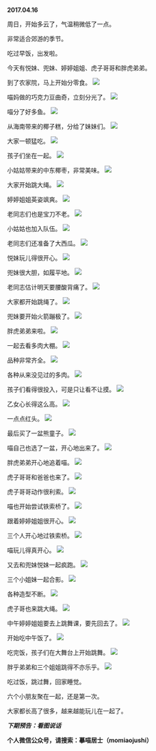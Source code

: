
          
**2017.04.16**

周日，开始多云了，气温稍微低了一点。

非常适合郊游的季节。

吃过早饭，出发啦。

今天有悦妹、兜妹、婷婷姐姐、虎子哥哥和胖虎弟弟。

到了农家院，马上开始分零食。
![](https://mmbiz.qlogo.cn/mmbiz_jpg/uDI3FLln00YGcaDbAQcVhqMA3wyMmIudlatzCiaFNVicicxM73n5qbDqjcHIX6FcVDAMkiaKDiaBADMJ4cvvUj4K4cg/0?wx_fmt=jpeg)


喵妈做的巧克力豆曲奇，立刻分光了。
![](https://mmbiz.qlogo.cn/mmbiz_jpg/uDI3FLln00YGcaDbAQcVhqMA3wyMmIud8EQls7e8MofZyrQ34OOKL1eZDBqIiavJJPficE1WOqRHPyhlQBns5DsA/0?wx_fmt=jpeg)


喵分了好多鱼。
![](https://mmbiz.qlogo.cn/mmbiz_jpg/uDI3FLln00YGcaDbAQcVhqMA3wyMmIud5qxSfNYnXkoyggM8CFicm2nZao2HDDLD0kJjcWfG46Bc3uaFdib1FCJw/0?wx_fmt=jpeg)


从海南带来的椰子糕，分给了妹妹们。
![](https://mmbiz.qlogo.cn/mmbiz_jpg/uDI3FLln00YGcaDbAQcVhqMA3wyMmIudD1Efia4RMeiaXK9I7yNumFiaA1LAMyTwRKgI5ibleP1IVI4W4WHKLh7kyQ/0?wx_fmt=jpeg)


大家一顿猛吃。
![](https://mmbiz.qlogo.cn/mmbiz_jpg/uDI3FLln00YGcaDbAQcVhqMA3wyMmIud3x4deM47GX5lB9SzGufIx57BdaWUhjzvtPmpria5AqDzAudCcWndHaw/0?wx_fmt=jpeg)


孩子们坐在一起。
![](https://mmbiz.qlogo.cn/mmbiz_jpg/uDI3FLln00YGcaDbAQcVhqMA3wyMmIudqzTyxXYl8MxMHnSxN09KwXhQrn7jTPxoy10NND9UuppxugX7WFtrpQ/0?wx_fmt=jpeg)


小姑姑带来的中东椰枣，非常美味。
![](https://mmbiz.qlogo.cn/mmbiz_jpg/uDI3FLln00YGcaDbAQcVhqMA3wyMmIudWjiabdwV8hCEhnq6smAXuW89iaiaAxiaiaB48MuMoQdPPyPN0magrEU0QDw/0?wx_fmt=jpeg)


大家开始跳大绳。
![](https://mmbiz.qlogo.cn/mmbiz_jpg/uDI3FLln00YGcaDbAQcVhqMA3wyMmIudXicKMePlDSTQB0HvMk4BQnBuPLruUZE3SHrBCELLneJl7QiaLc1KXs2w/0?wx_fmt=jpeg)


婷婷姐姐英姿飒爽。
![](https://mmbiz.qlogo.cn/mmbiz_jpg/uDI3FLln00YGcaDbAQcVhqMA3wyMmIuddtZqcD67iaiaCYundL3mcibeIQLqTYBv01ic6eqjQeibDAF54R6JXdfNHhg/0?wx_fmt=jpeg)


老同志们也是宝刀不老。
![](https://mmbiz.qlogo.cn/mmbiz_jpg/uDI3FLln00YGcaDbAQcVhqMA3wyMmIudIZicWpQjKYKI2aibC8A9Lbknsz3wOez627IgFRDtAAGMSRO3ic0CBv8hA/0?wx_fmt=jpeg)


小姑姑也加入队伍。
![](https://mmbiz.qlogo.cn/mmbiz_jpg/uDI3FLln00YGcaDbAQcVhqMA3wyMmIudmpSbT6ea1lTqicEIKCc7ia3UMwG59OUiaFyYsqadyARhTTkp2zutUcib9Q/0?wx_fmt=jpeg)


老同志们还准备了大西瓜。
![](https://mmbiz.qlogo.cn/mmbiz_jpg/uDI3FLln00YGcaDbAQcVhqMA3wyMmIudibB9Qak3zibGObRflxricpibYwevhPBtenWYLmBbXpdUdIyEPuQeyMIR5g/0?wx_fmt=jpeg)


悦妹玩儿得很开心。
![](https://mmbiz.qlogo.cn/mmbiz_jpg/uDI3FLln00YGcaDbAQcVhqMA3wyMmIudwdYu1tbAtHhdqica849zGibdGpOibBw1mHicfK3ce1dRFtJCGGROuWiaT8w/0?wx_fmt=jpeg)


兜妹很大胆，如履平地。
![](https://mmbiz.qlogo.cn/mmbiz_jpg/uDI3FLln00YGcaDbAQcVhqMA3wyMmIudFSZia4v8eib77w1r84eE03Y9R5Eu41nMiaAoDNltGcAiaJOYyVQOYLf6DQ/0?wx_fmt=jpeg)


老同志估计明天要腰酸背痛了。
![](https://mmbiz.qlogo.cn/mmbiz_jpg/uDI3FLln00YGcaDbAQcVhqMA3wyMmIudpTMdnC9lmo5kE0T4TEpDtgs3HsnZtIicsbz1qTY59JkYF5b1Elrp4Hw/0?wx_fmt=jpeg)


大家都开始跳绳了。
![](https://mmbiz.qlogo.cn/mmbiz_jpg/uDI3FLln00YGcaDbAQcVhqMA3wyMmIudGlticuON6fAibBJg116qUPic1pjqQHsuDVJ2DhLphE3rNzRyBibuJPm1TA/0?wx_fmt=jpeg)


兜妹要开始火箭蹦极了。
![](https://mmbiz.qlogo.cn/mmbiz_jpg/uDI3FLln00YGcaDbAQcVhqMA3wyMmIud06ic5BicCbBlVoR4uFVKOQicYruicxEmObPoG0uo2JuZDCquqSvFw4aW6w/0?wx_fmt=jpeg)


胖虎弟弟来啦。
![](https://mmbiz.qlogo.cn/mmbiz_jpg/uDI3FLln00YGcaDbAQcVhqMA3wyMmIudWzOqljTNsPm2P5bCXKjGWzLv41926uumyrOy1zb53OGJw0y1uO05Vg/0?wx_fmt=jpeg)


一起去看多肉大棚。
![](https://mmbiz.qlogo.cn/mmbiz_jpg/uDI3FLln00YGcaDbAQcVhqMA3wyMmIudfNwibSyR2fvxcB8iaH9jfZ72ePvCx9hqMH6lkAoHicdkprGtB1HgOiaqaw/0?wx_fmt=jpeg)


品种非常齐全。
![](https://mmbiz.qlogo.cn/mmbiz_jpg/uDI3FLln00YGcaDbAQcVhqMA3wyMmIudmSP2c3iatuqYK4hntPpK7sVVhvg1jthVmT1sH8qsLTkq4EMdINnbwDA/0?wx_fmt=jpeg)


各种从来没见过的多肉。
![](https://mmbiz.qlogo.cn/mmbiz_jpg/uDI3FLln00YGcaDbAQcVhqMA3wyMmIudcrw8qISjQ1yW8iaCMRnca6h1DKO0TV2x9OPAInibBGyyfT0w0bCJm7dA/0?wx_fmt=jpeg)


孩子们看得很投入，可是只让看不让摸。
![](https://mmbiz.qlogo.cn/mmbiz_jpg/uDI3FLln00YGcaDbAQcVhqMA3wyMmIudVepiciczGuM06gKSdYulY0dMBUaVxktJuITpGmJY0eiacAb4m3fkTYcKA/0?wx_fmt=jpeg)


乙女心长得这么高。
![](https://mmbiz.qlogo.cn/mmbiz_jpg/uDI3FLln00YGcaDbAQcVhqMA3wyMmIudoItAyOWgrWYavggVOA6QLaQHQ78xGibYCdcg1UuUl1kicfeABKNNzO8g/0?wx_fmt=jpeg)


一点点红头。
![](https://mmbiz.qlogo.cn/mmbiz_jpg/uDI3FLln00YGcaDbAQcVhqMA3wyMmIudFkDre4H1cUzSV16NibLvtvMPkK7ZqgFScB01F88VyGlj3VZVcGibZyPA/0?wx_fmt=jpeg)


最后买了一盆熊童子。
![](https://mmbiz.qlogo.cn/mmbiz_jpg/uDI3FLln00YGcaDbAQcVhqMA3wyMmIudLJIt90n0IiaN9EpUGNPhWqNVUC3CjARsS3oMbeEe0cha9cpn1fLNsJQ/0?wx_fmt=jpeg)


喵自己也选了一盆，开心地出来了。
![](https://mmbiz.qlogo.cn/mmbiz_jpg/uDI3FLln00YGcaDbAQcVhqMA3wyMmIudjfjsf7aGjCnlkibPAicjudNN9d0OiaDMKN0yUicUjRJbynmjThtodRRiayA/0?wx_fmt=jpeg)


胖虎弟弟开心地追着喵。
![](https://mmbiz.qlogo.cn/mmbiz_jpg/uDI3FLln00YGcaDbAQcVhqMA3wyMmIud0lw2R2rQUsPG4S9c6xiakhT1gAZ4Fx9DsK3Z6rn4bvrFQsyKmvZKMvA/0?wx_fmt=jpeg)


虎子哥哥和爸爸也来了。
![](https://mmbiz.qlogo.cn/mmbiz_jpg/uDI3FLln00YGcaDbAQcVhqMA3wyMmIudeptiaveyuWPA3fNUagtqwks7LPH2VEHicCicBnvlgO1qOXn9IjkcXpTJQ/0?wx_fmt=jpeg)


虎子哥哥动作很利索。
![](https://mmbiz.qlogo.cn/mmbiz_jpg/uDI3FLln00YGcaDbAQcVhqMA3wyMmIudiaENpb11ru9NjN72RqLaqXLmvFXpFia9AAURBj20SIG8exdZDKlUoFGg/0?wx_fmt=jpeg)


喵也开始尝试铁索桥了。
![](https://mmbiz.qlogo.cn/mmbiz_jpg/uDI3FLln00YGcaDbAQcVhqMA3wyMmIudoGN57I19zj0seesLSkEw4icroxuAoE4Y15CAIwjXpJTlUs0PdyMlabg/0?wx_fmt=jpeg)


跟着婷婷姐姐很开心。
![](https://mmbiz.qlogo.cn/mmbiz_jpg/uDI3FLln00YGcaDbAQcVhqMA3wyMmIudlUTxiaKeWUIqh6NomibhvMr7MkPDelwBDNq7eWohvsxsoveEKoAPI3gQ/0?wx_fmt=jpeg)


三个人开心地过铁索桥。
![](https://mmbiz.qlogo.cn/mmbiz_jpg/uDI3FLln00YGcaDbAQcVhqMA3wyMmIudibxknk96n8hEMibf3aKmCw3B0WEept1f4MOgnibgFtD2x7kM5uhj5hR3Q/0?wx_fmt=jpeg)


喵玩儿得真开心。
![](https://mmbiz.qlogo.cn/mmbiz_jpg/uDI3FLln00YGcaDbAQcVhqMA3wyMmIud7icxDibjh1jEkQAc1sqiay2qFvSzeLwE3O06DfonT2PToIofkTZ2M6z9w/0?wx_fmt=jpeg)


又去和兜妹悦妹一起疯跑。
![](https://mmbiz.qlogo.cn/mmbiz_jpg/uDI3FLln00YGcaDbAQcVhqMA3wyMmIudbT3XkicviaeIEoXhibbD3MPvHdeStU2k4Fav5DIPWv1tdRS96ibGTmWdQA/0?wx_fmt=jpeg)


三个小姐妹一起合影。
![](https://mmbiz.qlogo.cn/mmbiz_jpg/uDI3FLln00YGcaDbAQcVhqMA3wyMmIudrnNSEFhLVBRXzS9WXUHib1pFxM45b0q5WwUCOThdibAFFHyM3b8JHdyg/0?wx_fmt=jpeg)


各种造型不断。
![](https://mmbiz.qlogo.cn/mmbiz_jpg/uDI3FLln00YGcaDbAQcVhqMA3wyMmIudhiclczibg1NkpM1n7popc9CfIRQkNL6VU1LjgSoHjuTGnytHXoxKX0tg/0?wx_fmt=jpeg)


虎子哥也来跳大绳。
![](https://mmbiz.qlogo.cn/mmbiz_jpg/uDI3FLln00YGcaDbAQcVhqMA3wyMmIudjIiagHuOddRUWN66Asz6LOdTBlFmUtYumgicTQK7vJNA1B5aj4K1zRxg/0?wx_fmt=jpeg)


中午婷婷姐姐要去上跳舞课，要先回去了。
![](https://mmbiz.qlogo.cn/mmbiz_jpg/uDI3FLln00YGcaDbAQcVhqMA3wyMmIud3QEO0km5KHGjicQn4bX6aBpyYFbJERTTSoxRl06q0icuvvBgfUuTCKDg/0?wx_fmt=jpeg)


开始吃中午饭了。
![](https://mmbiz.qlogo.cn/mmbiz_jpg/uDI3FLln00YGcaDbAQcVhqMA3wyMmIudlVm5c6ia8Mlv58ibBJqc2zaWLI1R4g1FbSBJrq0Eic60icyGcy8oicXcUVQ/0?wx_fmt=jpeg)


吃完饭，孩子们在大舞台上开始跳舞。
![](https://mmbiz.qlogo.cn/mmbiz_jpg/uDI3FLln00YGcaDbAQcVhqMA3wyMmIudhTVuGIlVA8hBXUKsiceeib6ibLAeIdm4CLs2IWsaNAXKHmhicR6RFjGUwQ/0?wx_fmt=jpeg)


胖乎弟弟和三个姐姐跳得不亦乐乎。
![](https://mmbiz.qlogo.cn/mmbiz_jpg/uDI3FLln00YGcaDbAQcVhqMA3wyMmIudh2pJ0vJtd1LLZu3KibWdNmV5l9WeoJb4ebaBRvOR0o1boBWicMdrDXKA/0?wx_fmt=jpeg)


吃过饭，跳过舞，回家睡觉。

六个小朋友聚在一起，还是第一次。

大家都长高了很多，越来越能玩儿在一起了。


***下期预告：看图说话***


**个人微信公众号，请搜索：摹喵居士（momiaojushi）**

        
